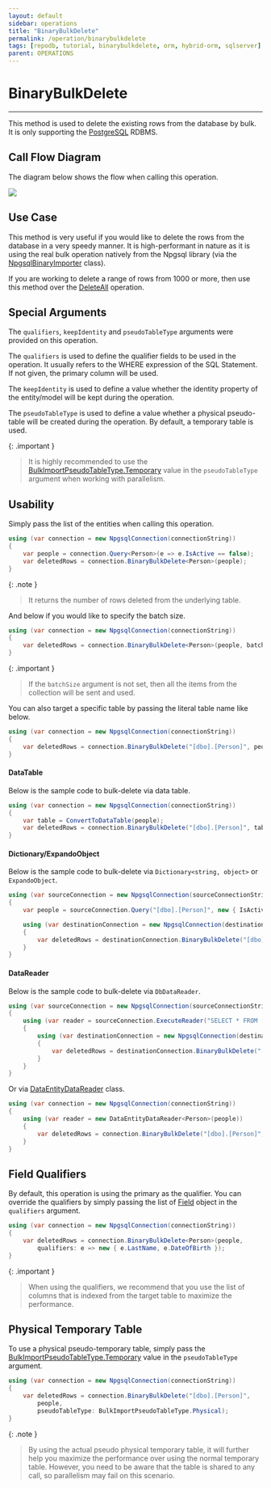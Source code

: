 ```yaml
---
layout: default
sidebar: operations
title: "BinaryBulkDelete"
permalink: /operation/binarybulkdelete
tags: [repodb, tutorial, binarybulkdelete, orm, hybrid-orm, sqlserver]
parent: OPERATIONS
---
```


# BinaryBulkDelete

---

This method is used to delete the existing rows from the database by bulk. It is only supporting the [PostgreSQL](https://www.nuget.org/packages/RepoDb.PostgreSql.BulkOperations) RDBMS.

## Call Flow Diagram

The diagram below shows the flow when calling this operation.

<img src="../../assets/images/site/binarybulkdelete.svg" />

## Use Case

This method is very useful if you would like to delete the rows from the database in a very speedy manner. It is high-performant in nature as it is using the real bulk operation natively from the Npgsql library (via the [NpgsqlBinaryImporter](https://www.npgsql.org/doc/api/Npgsql.NpgsqlBinaryImporter.html) class).

If you are working to delete a range of rows from 1000 or more, then use this method over the [DeleteAll](/operation/deleteall) operation.

## Special Arguments

The `qualifiers`, `keepIdentity` and `pseudoTableType` arguments were provided on this operation.

The `qualifiers` is used to define the qualifier fields to be used in the operation. It usually refers to the WHERE expression of the SQL Statement. If not given, the primary column will be used.

The `keepIdentity` is used to define a value whether the identity property of the entity/model will be kept during the operation. 

The `pseudoTableType` is used to define a value whether a physical pseudo-table will be created during the operation. By default, a temporary table is used.

{: .important }
> It is highly recommended to use the [BulkImportPseudoTableType.Temporary](/enumerations/bulkimportpseudotabletype#temporary) value in the `pseudoTableType` argument when working with parallelism.

## Usability

Simply pass the list of the entities when calling this operation.

```csharp
using (var connection = new NpgsqlConnection(connectionString))
{
    var people = connection.Query<Person>(e => e.IsActive == false);
    var deletedRows = connection.BinaryBulkDelete<Person>(people);
}
```

{: .note }
> It returns the number of rows deleted from the underlying table.

And below if you would like to specify the batch size.

```csharp
using (var connection = new NpgsqlConnection(connectionString))
{
    var deletedRows = connection.BinaryBulkDelete<Person>(people, batchSize: 100);
}
```

{: .important }
> If the `batchSize` argument is not set, then all the items from the collection will be sent and used.

You can also target a specific table by passing the literal table name like below.

```csharp
using (var connection = new NpgsqlConnection(connectionString))
{
    var deletedRows = connection.BinaryBulkDelete("[dbo].[Person]", people);
}
```

#### DataTable

Below is the sample code to bulk-delete via data table.

```csharp
using (var connection = new NpgsqlConnection(connectionString))
{
    var table = ConvertToDataTable(people);
    var deletedRows = connection.BinaryBulkDelete("[dbo].[Person]", table);
}
```

#### Dictionary/ExpandoObject

Below is the sample code to bulk-delete via `Dictionary<string, object>` or `ExpandoObject`.

```csharp
using (var sourceConnection = new NpgsqlConnection(sourceConnectionString))
{
    var people = sourceConnection.Query("[dbo].[Person]", new { IsActive = false });

    using (var destinationConnection = new NpgsqlConnection(destinationConnectionString))
    {
        var deletedRows = destinationConnection.BinaryBulkDelete("[dbo].[Person]", people);
    }
}
```

#### DataReader

Below is the sample code to bulk-delete via `DbDataReader`.

```csharp
using (var sourceConnection = new NpgsqlConnection(sourceConnectionString))
{
    using (var reader = sourceConnection.ExecuteReader("SELECT * FROM [dbo].[Person];"))
    {
        using (var destinationConnection = new NpgsqlConnection(destinationConnectionString))
        {
            var deletedRows = destinationConnection.BinaryBulkDelete("[dbo].[Person]", reader);
        }
    }
}
```

Or via [DataEntityDataReader](/class/dataentitydatareader) class.

```csharp
using (var connection = new NpgsqlConnection(connectionString))
{
    using (var reader = new DataEntityDataReader<Person>(people))
    {
        var deletedRows = connection.BinaryBulkDelete("[dbo].[Person]", reader);
    }
}
```

## Field Qualifiers

By default, this operation is using the primary as the qualifier. You can override the qualifiers by simply passing the list of [Field](/class/field) object in the `qualifiers` argument.

```csharp
using (var connection = new NpgsqlConnection(connectionString))
{
    var deletedRows = connection.BinaryBulkDelete<Person>(people,
        qualifiers: e => new { e.LastName, e.DateOfBirth });
}
```

{: .important }
> When using the qualifiers, we recommend that you use the list of columns that is indexed from the target table to maximize the performance.

## Physical Temporary Table

To use a physical pseudo-temporary table, simply pass the [BulkImportPseudoTableType.Temporary](/enumerations/bulkimportpseudotabletype#physical) value in the `pseudoTableType` argument.

```csharp
using (var connection = new NpgsqlConnection(connectionString))
{
    var deletedRows = connection.BinaryBulkDelete("[dbo].[Person]",
        people,
        pseudoTableType: BulkImportPseudoTableType.Physical);
}
```

{: .note }
> By using the actual pseudo physical temporary table, it will further help you maximize the performance over using the normal temporary table. However, you need to be aware that the table is shared to any call, so parallelism may fail on this scenario.

